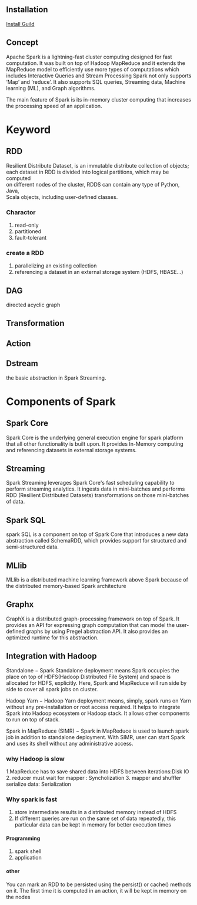 ## Installation
[Install Guild](http://zhongyaonan.com/hadoop-tutorial/setting-up-hadoop-2-6-on-mac-osx-yosemite.html)
  
## Concept
Apache Spark is a lightning-fast cluster computing designed for fast computation. It was built on top of Hadoop MapReduce and it extends the MapReduce model to efficiently use more types of computations which includes Interactive Queries and Stream Processing
 Spark not only supports ‘Map’ and ‘reduce’. It also supports SQL queries, Streaming data, Machine learning (ML), and Graph algorithms.

The main feature of Spark is its in-memory cluster computing that increases the processing speed of an application.

# Keyword
## RDD
Resilient Distribute Dataset, is an immutable distribute collection of objects;  
each dataset in RDD is divided into logical partitions, which may be computed   
on different nodes of the cluster, RDDS can contain any type of Python, Java,  
Scala objects, including user-defined classes.


### Charactor
1. read-only
2. partitioned
3. fault-tolerant

### create a RDD
1. parallelizing an existing collection
2. referencing a dataset in an external storage system (HDFS, HBASE...)


## DAG
directed acyclic graph
## Transformation
## Action

## Dstream
the basic abstraction in Spark Streaming.

# Components of Spark
## Spark Core
Spark Core is the underlying general execution engine for spark platform that all other functionality is built upon. It provides In-Memory computing and referencing datasets in external storage systems.
##  Streaming	
Spark Streaming leverages Spark Core's fast scheduling capability to perform streaming analytics. It ingests data in mini-batches and performs RDD (Resilient Distributed Datasets) transformations on those mini-batches of data.

## Spark SQL
spark SQL is a component on top of Spark Core that introduces a new data abstraction called SchemaRDD, which provides support for structured and semi-structured data.
## MLlib
MLlib is a distributed machine learning framework above Spark because of the distributed memory-based Spark architecture
## Graphx
GraphX is a distributed graph-processing framework on top of Spark. It provides an API for expressing graph computation that can model the user-defined graphs by using Pregel abstraction API. It also provides an optimized runtime for this abstraction.

## Integration with Hadoop
Standalone − Spark Standalone deployment means Spark occupies the place on top of HDFS(Hadoop Distributed File System) and space is allocated for HDFS, explicitly. Here, Spark and MapReduce will run side by side to cover all spark jobs on cluster.

Hadoop Yarn − Hadoop Yarn deployment means, simply, spark runs on Yarn without any pre-installation or root access required. It helps to integrate Spark into Hadoop ecosystem or Hadoop stack. It allows other components to run on top of stack.

Spark in MapReduce (SIMR) − Spark in MapReduce is used to launch spark job in addition to standalone deployment. With SIMR, user can start Spark and uses its shell without any administrative access.


### why Hadoop is slow
1.MapReduce has to save shared data into HDFS between iterations:Disk IO 
2. reducer must wait for mapper : Syncholization
3. mapper and shuffler serialize data: Serialization 
###  Why spark is fast
1. store intermediate results in a distributed memory instead of HDFS
2. If different queries are run on the same set of data repeatedly, this particular data can be kept in memory for better execution times


#### Programming
1. spark shell
2. application


#### other
You can mark an RDD to be persisted using the persist() or cache() methods on it. The first time it is computed in an action, it will be kept in memory on the nodes
